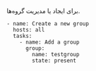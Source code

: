 برای ایجاد یا مدیریت گروه‌ها.

```
- name: Create a new group
  hosts: all
  tasks:
    - name: Add a group
      group:
        name: testgroup
        state: present
```
